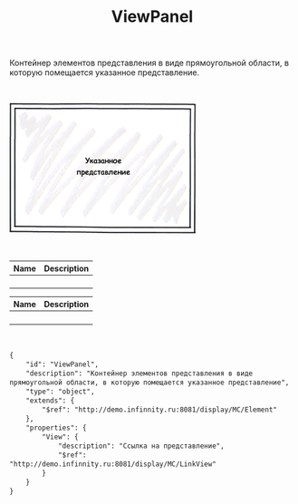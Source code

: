 ﻿---
layout: default
title: ViewPanel
position: 5
categories: 
tags: 
---

Контейнер элементов представления в виде прямоугольной области, в которую помещается указанное представление.

 

![](ViewPanel_Ex1.png)

 

|Name|Description|
|----|-----------|
| | |

|Name|Description|
|----|-----------|
| | |

  

```
{
	"id": "ViewPanel",
	"description": "Контейнер элементов представления в виде прямоугольной области, в которую помещается указанное представление",
	"type": "object",
	"extends": {
		"$ref": "http://demo.infinnity.ru:8081/display/MC/Element"
	},
	"properties": {
		"View": {
			"description": "Ссылка на представление",
			"$ref": "http://demo.infinnity.ru:8081/display/MC/LinkView"
		}
	}
}
```

 

 


